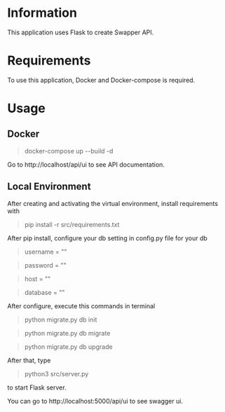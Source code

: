# Information

This application uses Flask to create Swapper API.

# Requirements 

To use this application, Docker and Docker-compose is required.

# Usage

## Docker

> docker-compose up --build -d

Go to http://localhost/api/ui to see API documentation.

## Local Environment

After creating and activating the virtual environment, 
install requirements with 

> pip install -r src/requirements.txt

After pip install, configure your db setting in config.py file for your db

> username = ""

> password = ""

> host = ""

> database = ""

After configure, execute this commands in terminal

> python migrate.py db init

> python migrate.py db migrate

> python migrate.py db upgrade

After that, type

> python3 src/server.py 

to start Flask server.

You can go to http://localhost:5000/api/ui to see swagger ui.


